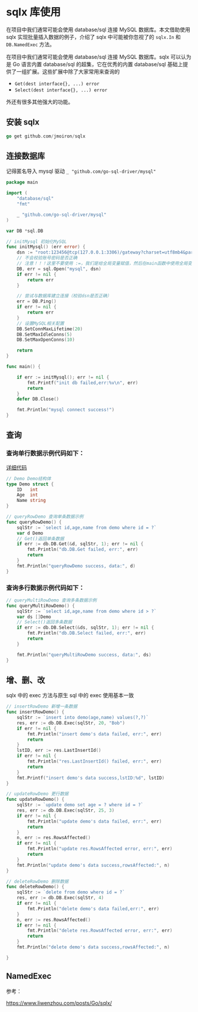 # sqlx 库使用

在项目中我们通常可能会使用 database/sql 连接 MySQL 数据库。本文借助使用 sqlx 实现批量插入数据的例子，介绍了 sqlx 中可能被你忽视了的 `sqlx.In` 和 `DB.NamedExec` 方法。

在项目中我们通常可能会使用 database/sql 连接 MySQL 数据库。sqlx 可以认为是 Go 语言内置 database/sql 的超集，它在优秀的内置 database/sql 基础上提供了一组扩展。这些扩展中除了大家常用来查询的

- `Get(dest interface{}, ...) error`
- `Select(dest interface{}, ...) error`

外还有很多其他强大的功能。

## 安装 sqlx

```go
go get github.com/jmoiron/sqlx
```

## 连接数据库

记得匿名导入 mysql 驱动 `_ "github.com/go-sql-driver/mysql"`

```go
package main

import (
	"database/sql"
	"fmt"

	_ "github.com/go-sql-driver/mysql"
)

var DB *sql.DB

// initMysql 初始化MySQL
func initMysql() (err error) {
	dsn := "root:123456@tcp(127.0.0.1:3306)/gateway?charset=utf8mb4&parseTime=True"
	// 不会校验账号密码是否正确
	// 注意！！！这里不要使用 :=，我们是给全局变量赋值，然后在main函数中使用全局变量db
	DB, err = sql.Open("mysql", dsn)
	if err != nil {
		return err
	}

	// 尝试与数据库建立连接（校验dsn是否正确）
	err = DB.Ping()
	if err != nil {
		return err
	}
	// 设置MySQL相关配置
	DB.SetConnMaxLifetime(20)
	DB.SetMaxIdleConns(5)
	DB.SetMaxOpenConns(10)

	return
}

func main() {

	if err := initMysql(); err != nil {
		fmt.Printf("init db failed,err:%v\n", err)
		return
	}
	defer DB.Close()

	fmt.Println("mysql connect success!")
}
```

## 查询

### 查询单行数据示例代码如下：

[详细代码](../code/sqlx_demo/crud/main.go)

```go
// Demo Demo结构体
type Demo struct {
	ID   int
	Age  int
	Name string
}

// queryRowDemo 查询单条数据示例
func queryRowDemo() {
	sqlStr := `select id,age,name from demo where id = ?`
	var d Demo
	// Get()返回单条数据
	if err := db.DB.Get(&d, sqlStr, 1); err != nil {
		fmt.Println("db.DB.Get failed, err:", err)
		return
	}
	fmt.Println("queryRowDemo success, data:", d)
}

```

### 查询多行数据示例代码如下：

```go
// queryMultiRowDemo 查询多条数据示例
func queryMultiRowDemo() {
	sqlStr := `select id,age,name from demo where id > ?`
	var ds []Demo
	// Select()返回多条数据
	if err := db.DB.Select(&ds, sqlStr, 1); err != nil {
		fmt.Println("db.DB.Select failed, err:", err)
		return
    }

	fmt.Println("queryMultiRowDemo success, data:", ds)
}
```

## 增、删、改

sqlx 中的 exec 方法与原生 sql 中的 exec 使用基本一致

```go
// insertRowDemo 新增一条数据
func insertRowDemo() {
	sqlStr := `insert into demo(age,name) values(?,?)`
	res, err := db.DB.Exec(sqlStr, 20, "Bob")
	if err != nil {
		fmt.Println("insert demo's data failed, err:", err)
		return
	}
	lstID, err := res.LastInsertId()
	if err != nil {
		fmt.Println("res.LastInsertId() failed, err:", err)
		return
	}
	fmt.Printf("insert demo's data success,lstID:%d", lstID)
}

// updateRowDemo 更行数据
func updateRowDemo() {
	sqlStr := `update demo set age = ? where id = ?`
	res, err := db.DB.Exec(sqlStr, 25, 3)
	if err != nil {
		fmt.Println("update demo's data failed, err:", err)
		return
	}
	n, err := res.RowsAffected()
	if err != nil {
		fmt.Println("update res.RowsAffected error, err:", err)
		return
	}
	fmt.Println("update demo's data success,rowsAffected:", n)
}

// deleteRowDemo 删除数据
func deleteRowDemo() {
	sqlStr := `delete from demo where id = ?`
	res, err := db.DB.Exec(sqlStr, 4)
	if err != nil {
		fmt.Println("delete demo's data failed,err:", err)
	}
	n, err := res.RowsAffected()
	if err != nil {
		fmt.Println("delete res.RowsAffected error, err:", err)
		return
	}
	fmt.Println("delete demo's data success,rowsAffected:", n)

}
```

## NamedExec

参考：

https://www.liwenzhou.com/posts/Go/sqlx/
